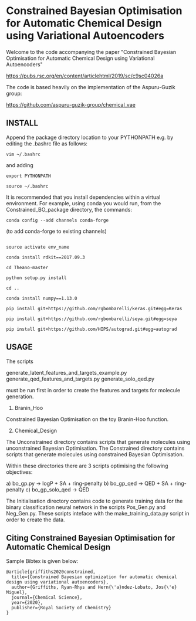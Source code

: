 # Constrained Bayesian Optimisation for Automatic Chemical Design using Variational Autoencoders

Welcome to the code accompanying the paper "Constrained Bayesian Optimisation for Automatic Chemical Design using Variational Autoencoders"

https://pubs.rsc.org/en/content/articlehtml/2019/sc/c9sc04026a

The code is based heavily on the implementation of the Aspuru-Guzik group:

https://github.com/aspuru-guzik-group/chemical_vae

## INSTALL

Append the package directory location to your PYTHONPATH e.g. by editing the .bashrc file as follows:

```vim ~/.bashrc```

and adding

```PYTHONPATH="${PYTHONPATH}:/Users/path_to_directory/Constrained-Bayesian-Optimisation_for_Automatic_Chemical_Design"
export PYTHONPATH

source ~/.bashrc
```

It is recommended that you install dependencies within a virtual environment. For example, using conda you would run,
from the Constrained_BO_package directory, the commands:

```conda config --add channels conda-forge```

(to add conda-forge to existing channels)

```conda create -n env_name --file package-list.txt

source activate env_name

conda install rdkit==2017.09.3

cd Theano-master

python setup.py install

cd ..

conda install numpy==1.13.0

pip install git+https://github.com/rgbombarelli/keras.git#egg=Keras

pip install git+https://github.com/rgbombarelli/seya.git#egg=seya

pip install git+https://github.com/HIPS/autograd.git#egg=autograd
```

## USAGE

The scripts

generate_latent_features_and_targets_example.py
generate_qed_features_and_targets.py
generate_solo_qed.py

must be run first in order to create the features and targets for molecule generation.

1) Branin_Hoo

Constrained Bayesian Optimisation on the toy Branin-Hoo function.

2) Chemical_Design

The Unconstrained directory contains scripts that generate molecules using unconstrained Bayesian Optimisation.
The Constrained directory contains scripts that generate molecules using constrained Bayesian Optimisation.

Within these directories there are 3 scripts optimising the following objectives: 

a) bo_gp.py -> logP + SA + ring-penalty
b) bo_gp_qed -> QED + SA + ring-penalty
c) bo_gp_solo_qed -> QED

The Initialisation directory contains code to generate training data for the binary classification neural network in 
the scripts Pos_Gen.py and Neg_Gen.py. These scripts inteface with the make_training_data.py script in order to create
the data.

## Citing Constrained Bayesian Optimisation for Automatic Chemical Design

Sample Bibtex is given below:

```
@article{griffiths2020constrained,
  title={Constrained Bayesian optimization for automatic chemical design using variational autoencoders},
  author={Griffiths, Ryan-Rhys and Hern{\'a}ndez-Lobato, Jos{\'e} Miguel},
  journal={Chemical Science},
  year={2020},
  publisher={Royal Society of Chemistry}
}
```
